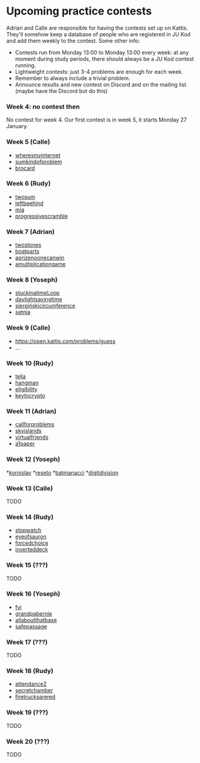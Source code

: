 # Upcoming practice contests

Adrian and Calle are responsible for having the contests set up on Kattis.
They'll somehow keep a database of people who are registered in JU Kod
and add them weekly to the contest.
Some other info:

* Contests run from Monday 13:00 to Monday 13:00 every week:
  at any moment during study periods,
  there should always be a JU Kod contest running.
* Lightweight contests: just 3-4 problems are enough for each week.
* Remember to always include a trivial problem.
* Announce results and new contest on Discord and on the mailing list.
  (maybe have the Discord bot do this)


### Week 4: no contest then

No contest for week 4.
Our first contest is in week 5,
it starts Monday 27 January.


### Week 5 (Calle)

* [wheresmyinternet](https://open.kattis.com/problems/wheresmyinternet)
* [sumkindofproblem](https://open.kattis.com/problems/sumkindofproblem)
* [brocard](https://open.kattis.com/problems/brocard)


### Week 6 (Rudy)

* [twosum](https://open.kattis.com/problems/twosum)
* [leftbeehind](https://open.kattis.com/problems/leftbeehind)
* [mia](https://open.kattis.com/problems/mia)
* [progressivescramble](https://open.kattis.com/problems/progressivescramble)


### Week 7 (Adrian)

* [twostones](https://open.kattis.com/problems/twostones)
* [boatparts](https://open.kattis.com/problems/boatparts)
* [aprizenoonecanwin](https://open.kattis.com/problems/aprizenoonecanwin)
* [amultiplicationgame](https://open.kattis.com/problems/amultiplicationgame)


### Week 8 (Yoseph)

* [stuckinatimeLoop](https://open.kattis.com/problems/timeloop)
* [daylightsavingtime](https://open.kattis.com/problems/dst)
* [sierpińskicircumference](https://open.kattis.com/problems/triangle)
* [setnja](https://open.kattis.com/problems/setnja)
### Week 9 (Calle) 

* https://open.kattis.com/problems/guess
* ...


### Week 10 (Rudy)

* [telja](https://open.kattis.com/problems/telja)
* [hangman](https://open.kattis.com/problems/hangman)
* [eligibility](https://open.kattis.com/problems/eligibility)
* [keytocrypto](https://open.kattis.com/problems/keytocrypto)


### Week 11 (Adrian)

* [callforproblems](https://open.kattis.com/problems/callforproblems)
* [skyislands](https://open.kattis.com/problems/skyislands)
* [virtualfriends](https://open.kattis.com/problems/virtualfriends)
* [a1paper](https://open.kattis.com/problems/a1paper)


### Week 12 (Yoseph)

*[kornislav](https://open.kattis.com/problems/kornislav)
*[reseto](https://open.kattis.com/problems/reseto)
*[batmanacci](https://open.kattis.com/problems/batmanacci)
*[digitdivision](https://open.kattis.com/problems/digitdivision)

### Week 13 (Calle)

TODO


### Week 14 (Rudy)

* [stopwatch](https://open.kattis.com/problems/stopwatch)
* [eyeofsauron](https://open.kattis.com/problems/eyeofsauron)
* [forcedchoice](https://open.kattis.com/problems/forcedchoice)
* [inverteddeck](https://open.kattis.com/problems/inverteddeck)


### Week 15 (???)

TODO


### Week 16 (Yoseph)

 * [fyi](https://open.kattis.com/problems/fyi)
 * [grandpabernie](https://open.kattis.com/problems/grandpabernie)
 * [allaboutthatbase](https://open.kattis.com/problems/allaboutthatbase)
 * [safepassage](https://open.kattis.com/problems/safepassage)


### Week 17 (???)

TODO


### Week 18 (Rudy)

* [attendance2](https://open.kattis.com/problems/attendance2)
* [secretchamber](https://open.kattis.com/problems/secretchamber)
* [firetrucksarered](https://open.kattis.com/problems/firetrucksarered)


### Week 19 (???)

TODO


### Week 20 (???)

TODO
